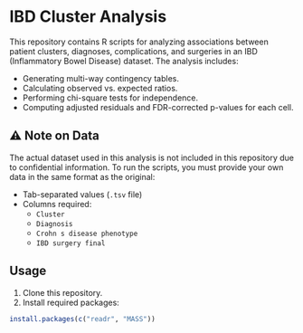 # IBD Cluster Analysis

This repository contains R scripts for analyzing associations between patient clusters, diagnoses, complications, and surgeries in an IBD (Inflammatory Bowel Disease) dataset. The analysis includes:

- Generating multi-way contingency tables.
- Calculating observed vs. expected ratios.
- Performing chi-square tests for independence.
- Computing adjusted residuals and FDR-corrected p-values for each cell.

## ⚠ Note on Data

The actual dataset used in this analysis is not included in this repository due to confidential information. To run the scripts, you must provide your own data in the same format as the original:

- Tab-separated values (`.tsv` file)
- Columns required:
  - `Cluster`
  - `Diagnosis`
  - `Crohn s disease phenotype`
  - `IBD surgery final`

## Usage

1. Clone this repository.
2. Install required packages:

```R
install.packages(c("readr", "MASS"))
